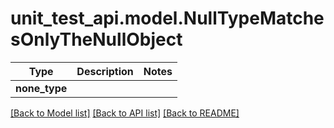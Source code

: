 # unit_test_api.model.NullTypeMatchesOnlyTheNullObject

Type | Description | Notes
------------- | ------------- | -------------
**none_type** |  | 

[[Back to Model list]](../../README.md#documentation-for-models) [[Back to API list]](../../README.md#documentation-for-api-endpoints) [[Back to README]](../../README.md)

